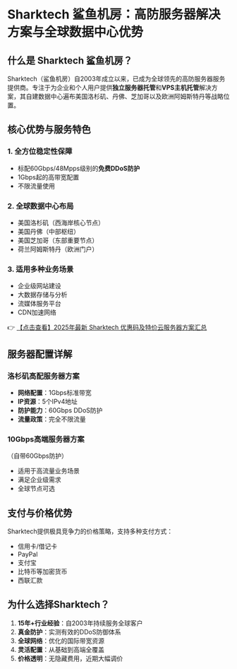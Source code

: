 # Sharktech 鲨鱼机房：高防服务器解决方案与全球数据中心优势

## 什么是 Sharktech 鲨鱼机房？

Sharktech（鲨鱼机房）自2003年成立以来，已成为全球领先的高防服务器服务提供商。专注于为企业和个人用户提供**独立服务器托管**和**VPS主机托管**解决方案，其自建数据中心遍布美国洛杉矶、丹佛、芝加哥以及欧洲阿姆斯特丹等战略位置。

## 核心优势与服务特色

### 1. 全方位稳定性保障
- 标配60Gbps/48Mpps级别的**免费DDoS防护**
- 1Gbps起的高带宽配置
- 不限流量使用

### 2. 全球数据中心布局
- 美国洛杉矶（西海岸核心节点）
- 美国丹佛（中部枢纽）
- 美国芝加哥（东部重要节点）
- 荷兰阿姆斯特丹（欧洲门户）

### 3. 适用多种业务场景
- 企业级网站建设
- 大数据存储与分析
- 流媒体服务平台
- CDN加速网络

👉 [【点击查看】2025年最新 Sharktech 优惠码及特价云服务器方案汇总](https://bit.ly/Sharktech)

## 服务器配置详解

### 洛杉矶高配服务器方案
- **网络配置**：1Gbps标准带宽
- **IP资源**：5个IPv4地址
- **防护能力**：60Gbps DDoS防护
- **流量政策**：完全不限流量

### 10Gbps高端服务器方案
（自带60Gbps防护）
- 适用于高流量业务场景
- 满足企业级需求
- 全球节点可选

## 支付与价格优势
Sharktech提供极具竞争力的价格策略，支持多种支付方式：
- 信用卡/借记卡
- PayPal
- 支付宝
- 比特币等加密货币
- 西联汇款

## 为什么选择Sharktech？
1. **15年+行业经验**：自2003年持续服务全球客户
2. **真金防护**：实测有效的DDoS防御体系
3. **全球网络**：优化的国际带宽资源
4. **灵活配置**：从基础到高端全覆盖
5. **价格透明**：无隐藏费用，近期大幅调价